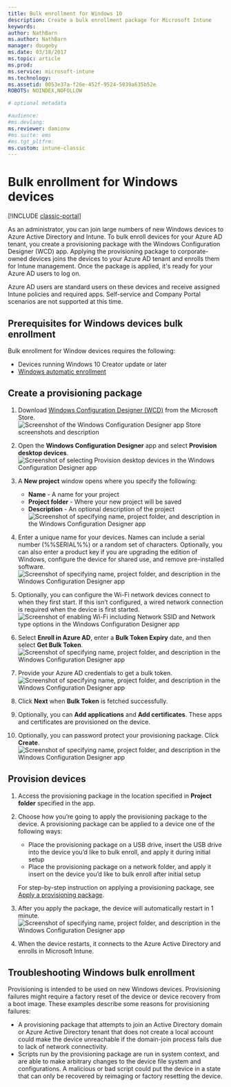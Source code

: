 ```yaml
---
title: Bulk enrollment for Windows 10 
description: Create a bulk enrollment package for Microsoft Intune
keywords:
author: NathBarn
ms.author: NathBarn
manager: dougeby
ms.date: 03/18/2017
ms.topic: article
ms.prod:
ms.service: microsoft-intune
ms.technology:
ms.assetid: 0053e37a-f26e-452f-9524-5039a635b52e
ROBOTS: NOINDEX,NOFOLLOW

# optional metadata

#audience:
#ms.devlang:
ms.reviewer: damionw
#ms.suite: ems
#ms.tgt_pltfrm:
ms.custom: intune-classic
---
```

# Bulk enrollment for Windows devices

[!INCLUDE [classic-portal](../includes/classic-portal.md)]

As an administrator, you can join large numbers of new Windows devices to Azure Active Directory and Intune. To bulk enroll devices for your Azure AD tenant, you create a provisioning package with the Windows Configuration Designer (WCD) app. Applying the provisioning package to corporate-owned devices joins the devices to your Azure AD tenant and enrolls them for Intune management. Once the package is applied, it's ready for your Azure AD users to log on.

Azure AD users are standard users on these devices and receive assigned Intune policies and required apps. Self-service and Company Portal scenarios are not supported at this time.

## Prerequisites for Windows devices bulk enrollment

Bulk enrollment for Window devices requires the following:

- Devices running Windows 10 Creator update or later
- [Windows automatic enrollment](/intune-classic/deploy-use/set-up-windows-device-management-with-microsoft-intune#enable-windows-10-automatic-enrollment)

## Create a provisioning package

1. Download [Windows Configuration Designer (WCD)](https://www.microsoft.com/store/apps/9nblggh4tx22) from the Microsoft Store.
   ![Screenshot of the Windows Configuration Designer app Store screenshots and description](../media/bulk-enroll-store.png)

2. Open the **Windows Configuration Designer** app and select **Provision desktop devices**.
   ![Screenshot of selecting Provision desktop devices in the Windows Configuration Designer app](../media/bulk-enroll-select.png)

3. A **New project** window opens where you specify the following:
   - **Name** - A name for your project
   - **Project folder** - Where your new project will be saved
   - **Description** - An optional description of the project
   ![Screenshot of specifying name, project folder, and description in the Windows Configuration Designer app](../media/bulk-enroll-name.png)

4. Enter a unique name for your devices. Names can include a serial number (%%SERIAL%%) or a random set of characters. Optionally, you can also enter a product key if you are upgrading the edition of Windows, configure the device for shared use, and remove pre-installed software.<BR>
   ![Screenshot of specifying name, project folder, and description in the Windows Configuration Designer app](../media/bulk-enroll-device.png)

5. Optionally, you can configure the Wi-Fi network devices connect to when they first start.  If this isn’t configured, a wired network connection is required when the device is first started.
   ![Screenshot of enabling Wi-Fi including Network SSID and Network type options in the Windows Configuration Designer app](../media/bulk-enroll-network.png)

6. Select **Enroll in Azure AD**, enter a **Bulk Token Expiry** date, and then select **Get Bulk Token**.
   ![Screenshot of specifying name, project folder, and description in the Windows Configuration Designer app](../media/bulk-enroll-account.png)

7. Provide your Azure AD credentials to get a bulk token.
   ![Screenshot of specifying name, project folder, and description in the Windows Configuration Designer app](../media/bulk-enroll-cred.png)

8. Click **Next** when **Bulk Token** is fetched successfully.

9. Optionally, you can **Add applications** and **Add certificates**. These apps and certificates are provisioned on the device.

10. Optionally, you can password protect your provisioning package.  Click **Create**.
    ![Screenshot of specifying name, project folder, and description in the Windows Configuration Designer app](../media/bulk-enroll-create.png)

## Provision devices

1. Access the provisioning package in the location specified in **Project folder** specified in the app.

2. Choose how you’re going to apply the provisioning package to the device.  A provisioning package can be applied to a device one of the following ways:
   - Place the provisioning package on a USB drive, insert the USB drive into the device you’d like to bulk enroll, and apply it during initial setup
   - Place the provisioning package on a network folder, and apply it insert on the device you’d like to bulk enroll after initial setup

   For step-by-step instruction on applying a provisioning package, see [Apply a provisioning package](https://technet.microsoft.com/itpro/windows/configure/provisioning-apply-package).

3. After you apply the package, the device will automatically restart in 1 minute.
   ![Screenshot of specifying name, project folder, and description in the Windows Configuration Designer app](../media/bulk-enroll-add.png)

4. When the device restarts, it connects to the Azure Active Directory and enrolls in Microsoft Intune.

## Troubleshooting Windows bulk enrollment

Provisioning is intended to be used on new Windows devices. Provisioning failures might require a factory reset of the device or device recovery from a boot image. These examples describe some reasons for provisioning failures:

- A provisioning package that attempts to join an Active Directory domain or Azure Active Directory tenant that does not create a local account could make the device unreachable if the domain-join process fails due to lack of network connectivity.
- Scripts run by the provisioning package are run in system context, and are able to make arbitrary changes to the device file system and configurations. A malicious or bad script could put the device in a state that can only be recovered by reimaging or factory resetting the device.
